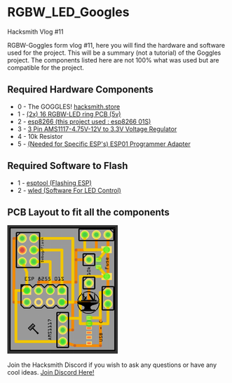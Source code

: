 # RGBW_LED_Googles

Hacksmith Vlog #11

RGBW-Goggles form vlog #11, here you will find the hardware and software used for the project.
This will be a summary (not a tutorial) of the Goggles project.
The components listed here are not 100% what was used but are compatible for the project.

## Required Hardware Components
  * 0 - The GOGGLES! [hacksmith.store](https://hacksmith.store/collections/engineered-by-hacksmith/products/smith-goggles)
  * 1 - [(2x) 16 RGBW-LED ring PCB (5v)](https://www.aliexpress.com/item/1005001414312782.html?spm=a2g0o.productlist.0.0.6a9e1f53tDy1D3&algo_pvid=d2b673b7-3889-4542-926c-87adb7c6caa7&algo_expid=d2b673b7-3889-4542-926c-87adb7c6caa7-5&btsid=0bb0624616222213953451358e1b93&ws_ab_test=searchweb0_0,searchweb201602_,searchweb201603_)
  * 2 - [esp8266 (this project used : esp8266 01S)](https://www.aliexpress.com/item/32641565241.html?spm=a2g0s.9042311.0.0.27424c4dQvoJL5)
  * 3 - [3 Pin AMS1117-4.75V-12V to 3.3V Voltage Regulator](https://www.aliexpress.com/item/4000002520558.html?spm=a2g0o.productlist.0.0.57134e53J1m75J&algo_pvid=96ee3766-e577-4491-9793-fa00368cb458&algo_expid=96ee3766-e577-4491-9793-fa00368cb458-0&btsid=0b0a556016222218647707730e9b32&ws_ab_test=searchweb0_0,searchweb201602_,searchweb201603_)
  * 4 - 10k Resistor
  * 5 - [(Needed for Specific ESP's) ESP01 Programmer Adapter](https://www.aliexpress.com/item/32831857167.html?spm=a2g0o.productlist.0.0.33a84bddmfpape&algo_pvid=154d55d4-b460-4e07-b233-8648a4d72857&algo_expid=154d55d4-b460-4e07-b233-8648a4d72857-37&btsid=0bb0624416230916208492227ed1e3&ws_ab_test=searchweb0_0,searchweb201602_,searchweb201603_)

## Required Software to Flash
  * 1 - [esptool (Flashing ESP)](https://github.com/espressif/esptool)
  * 2 - [wled (Software For LED Control)](https://github.com/Aircoookie/WLED)

## PCB Layout to fit all the components
<img src="/images/PCB.PNG" width="50%">


Join the Hacksmith Discord if you wish to ask any questions or have any cool ideas.
[Join Discord Here!](https://discord.gg/thehacksmith)
